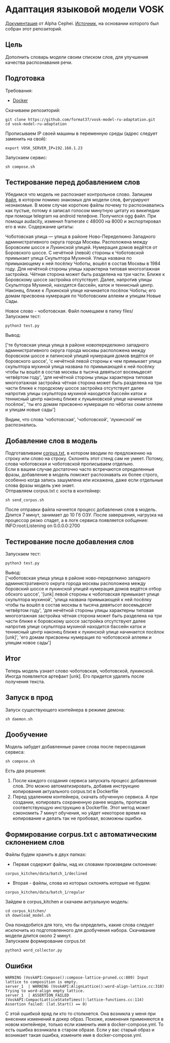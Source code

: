 # Адаптация языковой модели VOSK
[Документация](https://alphacephei.com/vosk/lm) от Alpha Cephei.
[Источник](https://github.com/va-stepanov/vosk-model-ru-adaptation), на основании которого был собран этот репозиторий.

## Цель
Дополнить словарь модели своим списком слов, для улучшения качества распознавания речи.

## Подготовка
Требования:   
- [Docker](https://docs.docker.com/engine/install/ubuntu/)

Скачиваем репозиторий:
```
git clone https://github.com/format37/vosk-model-ru-adaptation.git
cd vosk-model-ru-adaptation
```
Прописываем IP своей машины в переменную среды (адрес следует заменить на свой):
```
export VOSK_SERVER_IP=192.168.1.23
```
Запускаем сервис:
```
sh compose.sh
```

## Тестирование перед добавлением слов
Убедимся что модель не распознает контрольное слово. Запишем [файл](https://github.com/format37/vosk-model-ru-adaptation/blob/main/files/test.wav), в котором помимо знакомых для модели слов, фигурируют незнакомые. В моем случае короткие файлы почему то распознавались как пустые, потому я записал голосом минутную цитату из википедии при помощи telegram на android телефоне. Получился ogg файл. При помощи audacity, изменил framerate с 48000 на 8000 и экспортировал его в wav.
Содержание цитаты:  
  
Чо́ботовская улица — улица в районе Ново-Переделкино Западного административного округа города Москвы. Расположена между Боровским шоссе и Лукинской улицей. Нумерация домов ведётся от Боровского шоссе. С нечётной (левой) стороны к Чоботовской примыкает улица Скульптора Мухиной. Улица названа по примыкающему к ней посёлку Чоботы, вошёл в состав Москвы в 1984 году. Для нечётной стороны улицы характерна типовая многоэтажная застройка. Чётная сторона может быть разделена на три части. Ближе к Боровскому шоссе застройка отсутствует. Далее, напротив улицы Скульптора Мухиной, находятся бассейн, каток и теннисный центр. Наконец, ближе к Лукинской улице начинается посёлок Чоботы; его домам присвоена нумерация по Чоботовским аллеям и улицам Новые Сады.  
  
Новое слово - чоботовская. Файл помещаем в папку files/   
Запускаем тест:
```
python3 test.py
```
Вывод:  
  
['те бутовская улица улица в районе новопеределкино западного административного округа города москвы расположена между боровском шоссе и латинской улицей нумерация домов ведётся от боровского шоссе', 'с нечётной левой стороны к чем примыкает улица скульптора мухиной улица названа по примыкающей к ней посёлку чтобы ты вошёл в состав москвы в тысяча девятьсот восемьдесят четвёртом году', 'для нечётной стороны улицы характерна типовая многоэтажная застройка чётная сторона может быть разделена на три части ближе к городскому шоссе застройка отсутствует далее напротив улицы скульптора мухиной находится бассейн каток и теннисный центр наконец ближе к лукьяновской улице начинается посёлок', 'ты его домам присвоено нумерация по чёботах ским аллеям и улицам новые сады']  
  
Видим, что слова 'чоботовская', 'чоботовской', 'лукинской' не распознались.
  
## Добавление слов в модель
Подготавливаем [corpus.txt](https://github.com/format37/vosk-model-ru-adaptation/blob/main/corpus.txt), в котором вводим по предложению на строку или слово на строку. Склонять этот стенд сам не умеет. Потому, слова чоботовская и чоботовской прописываем отдельно.   
Если в вашем случае достаточно часто встречаются определенные фразы, добавление в модель поможет распознавать их более строго, особенно когда запись зашумлена или искажена, даже если отдельные слова фразы модель уже знает.  
Отправляем corpus.txt с хоста в контейнер:
```
sh send_corpus.sh
```
После отправки файла начнется процесс добавления слов в модель. Длится 7 минут, занимает до 10 Гб ОЗУ. После завершения, нагрузка на процессор резко спадет, а в логе сервиса появляется ообщение: INFO:root:Listening on 0.0.0.0:2700   

## Тестирование после добавления слов
Запускаем тест:
```
python3 test.py
```
Вывод:  
['чоботовская улица улица в районе ново-переделкино западного административного округа города москвы расположена между боровский шоссе и лукинской улицей нумерация домов ведётся отбор обского шоссе', '[unk] левой стороны к чоботовская примыкает улице скульптора мухиной', 'улица названа примыкающей к ней посёлку чтобы ты вошёл в состав москвы в тысяча девятьсот восемьдесят четвёртом году', 'для нечётной стороны улицы характерны типовая многоэтажная застройка чётная сторона может быть разделена на три части ближе к боровскому шоссе застройка отсутствуют далее напротив улице скульптора мухиной находится бассейн каток и теннисный центр наконец ближе к лукинской улице начинается посёлок [unk]', 'его домам присвоены нумерация по чоботовской аллеям и улицам новое сады']

## Итог
Теперь модель узнает слово чоботовская, чоботовской, лукинской.  
Иногда появляется артефакт [unk]. Его придется удалять после получения текста.  


## Запуск в прод
Запуск существующего контейнера в режиме демона:
```
sh daemon.sh
```

## Дообучение
Модель забудет добавленные ранее слова после пересоздания сервиса:
```
sh compose.sh
```
Есть два решения:
1. После каждого создания сервиса запускать процесс добавления слов. Это можно автоматизировать, добавив инструкцию копирования актуального corpus.txt в Dockerfile
2. Перед удалением контейнера, скачать обученную сервиса. А при создании, копировать сохраненную ранее модель, прописав соответствующую инструкцию в Dockerfile. Этот метод может сэкономить 7 минут обучения, но уйдет некоторое время на копирование и делать так не пробовал, возможны ошибки.

## Формирование corpus.txt с автоматическим склонением слов
Файлы будем хранить в двух папках:
- Первая содержит файлы, над их словами произведем склонение:
```
corpus_kitchen/data/batch_1/declined
```
- Вторая - файлы, слова из которых склонять которые не будем:
```
corpus_kitchen/data/batch_1/regular
```
Зайдем в corpus_kitchen и скачаем актуальную модель:
```
cd corpus_kitchen/
sh download_model.sh
```
Она понадобится для того, что бы определить, какие слова следует исключить из подготовленного для дообучения набора. Скачивание модели длится около 2 минут.   
Запускаем формирование corpus.txt
```
python3 word_collector.py
```

## Ошибки
```
WARNING (VoskAPI:Compose():compose-lattice-pruned.cc:889) Input lattice to composition is empty.
server_1  | WARNING (VoskAPI:AlignLattice():word-align-lattice.cc:310) Trying to word-align empty lattice.
server_1  | ASSERTION_FAILED (VoskAPI:CompactLatticeStateTimes():lattice-functions.cc:114) Assertion failed: (lat.Start() == 0)
```
С этой ошибкой вряд ли кто то столкнется. Она возникла у меня при внесении изменений в докер образ. Похоже, изменения применяются в новом контейнере, только если изменить имя в docker-compose.yml. То есть ошибка возникала в старом образе. Если у вас старый образ и возникает такая ошибка, измените имя в docker-compose.yml.
